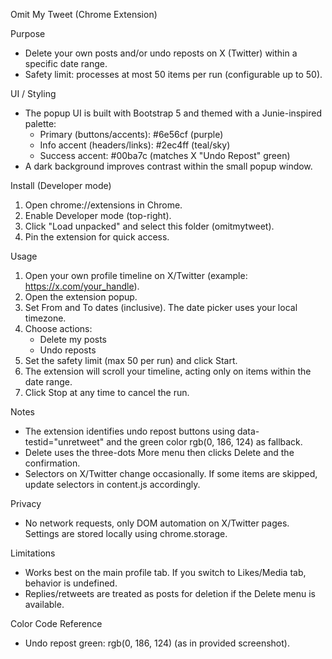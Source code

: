 Omit My Tweet (Chrome Extension)

Purpose
- Delete your own posts and/or undo reposts on X (Twitter) within a specific date range.
- Safety limit: processes at most 50 items per run (configurable up to 50).

UI / Styling
- The popup UI is built with Bootstrap 5 and themed with a Junie-inspired palette:
  - Primary (buttons/accents): #6e56cf (purple)
  - Info accent (headers/links): #2ec4ff (teal/sky)
  - Success accent: #00ba7c (matches X "Undo Repost" green)
- A dark background improves contrast within the small popup window.

Install (Developer mode)
1. Open chrome://extensions in Chrome.
2. Enable Developer mode (top-right).
3. Click "Load unpacked" and select this folder (omitmytweet).
4. Pin the extension for quick access.

Usage
1. Open your own profile timeline on X/Twitter (example: https://x.com/your_handle).
2. Open the extension popup.
3. Set From and To dates (inclusive). The date picker uses your local timezone.
4. Choose actions:
   - Delete my posts
   - Undo reposts
5. Set the safety limit (max 50 per run) and click Start.
6. The extension will scroll your timeline, acting only on items within the date range.
7. Click Stop at any time to cancel the run.

Notes
- The extension identifies undo repost buttons using data-testid="unretweet" and the green color rgb(0, 186, 124) as fallback.
- Delete uses the three-dots More menu then clicks Delete and the confirmation.
- Selectors on X/Twitter change occasionally. If some items are skipped, update selectors in content.js accordingly.

Privacy
- No network requests, only DOM automation on X/Twitter pages. Settings are stored locally using chrome.storage.

Limitations
- Works best on the main profile tab. If you switch to Likes/Media tab, behavior is undefined.
- Replies/retweets are treated as posts for deletion if the Delete menu is available.

Color Code Reference
- Undo repost green: rgb(0, 186, 124) (as in provided screenshot).
